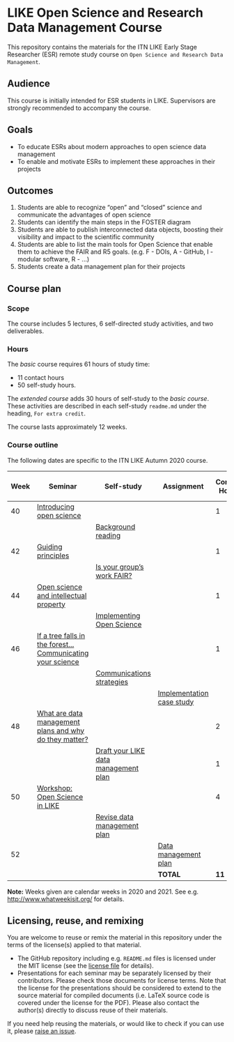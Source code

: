 # LIKE Open Science and Research Data Management Course
This repository contains the materials for the ITN LIKE Early Stage Researcher (ESR) remote study course on `Open Science and Research Data Management`.

## Audience
This course is initially intended for ESR students in LIKE. Supervisors are strongly recommended to accompany the course.

## Goals
- To educate ESRs about modern approaches to open science data management
- To enable and motivate ESRs to implement these approaches in their projects

## Outcomes

1. Students are able to recognize “open” and “closed” science and communicate the advantages of open science
2. Students can identify the main steps in the FOSTER diagram
3. Students are able to publish interconnected data objects, boosting their visibility and impact to the scientific community
4. Students are able to list the main tools for Open Science that enable them to achieve the FAIR and R5 goals. (e.g. F - DOIs, A - GitHub, I - modular software, R - ...)
5. Students create a data management plan for their projects

## Course plan

### Scope
The course includes 5 lectures, 6 self-directed study activities, and two deliverables.

### Hours
The _basic_ course requires 61 hours of study time:
- 11 contact hours
- 50 self-study hours.

The _extended course_ adds 30 hours of self-study to the _basic course_. These activities are described in each self-study `readme.md` under the heading, `For extra credit`.

The course lasts approximately 12 weeks.

### Course outline
The following dates are specific to the ITN LIKE Autumn 2020 course.

| Week | Seminar | Self-study | Assignment | Contact Hours | Self-study hours |
|---|---|---|---|---|---|
| 40 | [Introducing open science](01_seminar1/readme.md) | | | 1 | 1 |
| | | [Background reading](02_selfstudy1/readme.md) | | | 4 |
| 42 | [Guiding principles](03_seminar2/readme.md) | | | 1 | 1 |
| | | [Is your group’s work FAIR?](04_selfstudy2/readme.md) | | | 4 |
| 44 | [Open science and intellectual property](05_seminar3/readme.md) | | | 1 | 1 |
| | | [Implementing Open Science](06_selfstudy3/readme.md) | | | 4 |
| 46 | [If a tree falls in the forest... Communicating your science](07_seminar4/readme.md) | | | 1 | 1 |
| | | [Communications strategies](08_selfstudy4/readme.md) | | | 4 |
| | | | [Implementation case study](09_assignment1/readme.md) | | 8 |
| 48 | [What are data management plans and why do they matter?](10_seminar5/readme.md) | | | 2 | 1 |
| | | [Draft your LIKE data management plan](11_selfstudy5/readme.md) | | 1 | 12 |
| 50 | [Workshop: Open Science in LIKE](12_workshop1/readme.md) | | | 4 | 4 |
| | | [Revise data management plan](13_selfstudy6/readme.md) | | | 4 |
| 52 | | | [Data management plan](14_assignment2/readme.md) | | 1 |
| | | | **TOTAL** | **11** | **50** |

**Note:** Weeks given are calendar weeks in 2020 and 2021. See e.g. http://www.whatweekisit.org/ for details.

## Licensing, reuse, and remixing
You are welcome to reuse or remix the material in this repository under the terms of the license(s) applied to that material.

- The GitHub repository including e.g. `README.md` files is licensed under the MIT license (see the [license file](LICENSE) for details).
- Presentations for each seminar may be separately licensed by their contributors. Please check those documents for license terms. Note that the license for the presentations should be considered to extend to the source material for compiled documents (i.e. LaTeX source code is covered under the license for the PDF). Please also contact the author(s) directly to discuss reuse of their materials.

If you need help reusing the materials, or would like to check if you can use it, please [raise an issue](https://github.com/LIKE-ITN/OpenScienceTrainingCourse/issues).
